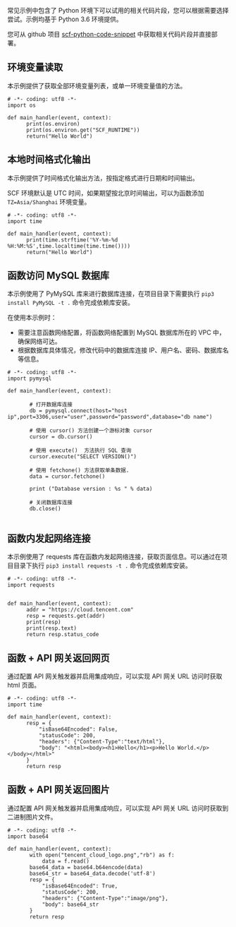 常见示例中包含了 Python 环境下可以试用的相关代码片段，您可以根据需要选择尝试。示例均基于 Python 3.6 环境提供。

您可从 github 项目 [scf-python-code-snippet](https://github.com/awesome-scf/scf-python-code-snippet) 中获取相关代码片段并直接部署。

## 环境变量读取

本示例提供了获取全部环境变量列表，或单一环境变量值的方法。

```
# -*- coding: utf8 -*-
import os
		
def main_handler(event, context):
      print(os.environ)
      print(os.environ.get("SCF_RUNTIME"))
      return("Hello World")
```

## 本地时间格式化输出

本示例提供了时间格式化输出方法，按指定格式进行日期和时间输出。

SCF 环境默认是 UTC 时间，如果期望按北京时间输出，可以为函数添加 `TZ=Asia/Shanghai` 环境变量。

```
# -*- coding: utf8 -*-
import time
		
def main_handler(event, context):
      print(time.strftime('%Y-%m-%d %H:%M:%S',time.localtime(time.time())))   
      return("Hello World")
```

## 函数访问 MySQL 数据库

本示例使用了 PyMySQL 库来进行数据库连接，在项目目录下需要执行 `pip3 install PyMySQL -t .` 命令完成依赖库安装。

在使用本示例时：

* 需要注意函数网络配置，将函数网络配置到 MySQL 数据库所在的 VPC 中，确保网络可达。
* 根据数据库具体情况，修改代码中的数据库连接 IP、用户名、密码、数据库名等信息。


```
# -*- coding: utf8 -*-
import pymysql

def main_handler(event, context):
        
       # 打开数据库连接
       db = pymysql.connect(host="host ip",port=3306,user="user",password="password",database="db name")
    
       # 使用 cursor() 方法创建一个游标对象 cursor
       cursor = db.cursor()
    
       # 使用 execute()  方法执行 SQL 查询 
       cursor.execute("SELECT VERSION()")
    
       # 使用 fetchone() 方法获取单条数据.
       data = cursor.fetchone()
    
       print ("Database version : %s " % data)
    
       # 关闭数据库连接
       db.close()
    
```

## 函数内发起网络连接

本示例使用了 requests 库在函数内发起网络连接，获取页面信息。可以通过在项目目录下执行 `pip3 install requests -t .` 命令完成依赖库安装。

```
# -*- coding: utf8 -*-
import requests
	

def main_handler(event, context):
      addr = "https://cloud.tencent.com"    
      resp = requests.get(addr)
      print(resp)
      print(resp.text)
      return resp.status_code

```


## 函数 + API 网关返回网页

通过配置 API 网关触发器并启用集成响应，可以实现 API 网关 URL 访问时获取 html 页面。

```
# -*- coding: utf8 -*-
import time

def main_handler(event, context):
      resp = {
          "isBase64Encoded": False,
          "statusCode": 200,
          "headers": {"Content-Type":"text/html"},
          "body": "<html><body><h1>Hello</h1><p>Hello World.</p></body></html>"
      }  
      return resp
```

## 函数 + API 网关返回图片

通过配置 API 网关触发器并启用集成响应，可以实现 API 网关 URL 访问时获取到二进制图片文件。


```
# -*- coding: utf8 -*-
import base64

def main_handler(event, context):
       with open("tencent_cloud_logo.png","rb") as f:
           data = f.read()
       base64_data = base64.b64encode(data)    
       base64_str = base64_data.decode('utf-8')
       resp = {
           "isBase64Encoded": True,
           "statusCode": 200,
           "headers": {"Content-Type":"image/png"},
           "body": base64_str
       }
       return resp
```

